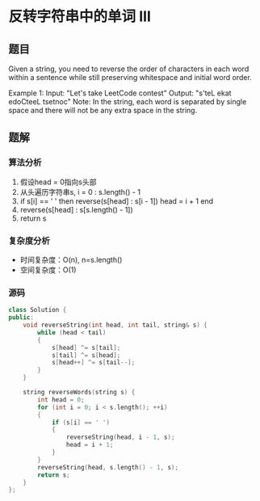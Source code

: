 # 反转字符串中的单词 III
## 题目
Given a string, you need to reverse the order of characters in each word within a sentence while still preserving whitespace and initial word order.

Example 1:
Input: "Let's take LeetCode contest"
Output: "s'teL ekat edoCteeL tsetnoc"
Note: In the string, each word is separated by single space and there will not be any extra space in the string.

## 题解
### 算法分析
1. 假设head = 0指向s头部
2. 从头遍历字符串s, i = 0 : s.length() - 1
3. if s[i] == ' ' then 
        reverse(s[head] : s[i - 1])
        head = i + 1
   end
4. reverse(s[head] : s[s.length() - 1])
5. return s
### 复杂度分析
+ 时间复杂度：O(n), n=s.length()
+ 空间复杂度：O(1)
### 源码
```C++ []
class Solution {
public:
    void reverseString(int head, int tail, string& s) {
        while (head < tail)
        {
            s[head] ^= s[tail];
            s[tail] ^= s[head];
            s[head++] ^= s[tail--];
        }
    }

    string reverseWords(string s) {
        int head = 0;
        for (int i = 0; i < s.length(); ++i)
        {
            if (s[i] == ' ')
            {
                reverseString(head, i - 1, s);
                head = i + 1;
            }
        }
        reverseString(head, s.length() - 1, s);
        return s;
    }
};